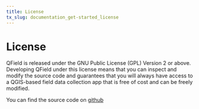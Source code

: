```yaml
---
title: License
tx_slug: documentation_get-started_license
---
```


# License

QField is released under the GNU Public License (GPL) Version 2 or
above. Developing QField under this license means that you can inspect
and modify the source code and guarantees that you will always have
access to a QGIS-based field data collection app that is free of cost
and can be freely modified.

You can find the source code on [github](https://github.com/opengisch/QField)

